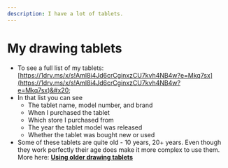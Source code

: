 ```yaml
---
description: I have a lot of tablets.
---
```


# My drawing tablets

* To see a full list of my tablets: [https://1drv.ms/x/s!Aml8i4Jd6crCginxzCU7kvh4NB4w?e=Mkq7sx](https://1drv.ms/x/s!Aml8i4Jd6crCginxzCU7kvh4NB4w?e=Mkq7sx)&#x20;
* In that list you can see
  * The tablet name, model number, and brand
  * When I purchased the tablet
  * Which store I purchased from
  * The year the tablet model was released
  * Whether the tablet was bought new or used&#x20;
* Some of these tablets are quite old - 10 years, 20+ years. Even though they work perfectly their age does make it more complex to use them. More here: [**Using older drawing tablets**](../guides/general/using-older-drawing-tablets.md)&#x20;

